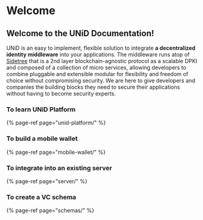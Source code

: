 # Welcome

## Welcome to the UNiD Documentation!

UNiD is an easy to implement, flexible solution to integrate **a decentralized identity middleware** into your applications. The middleware runs atop of [Sidetree](https://identity.foundation/sidetree/spec/) that is a 2nd layer blockchain-agnostic protocol as a scalable DPKI and composed of a collection of micro services, allowing developers to combine pluggable and extensible modular for flexibility and freedom of choice without compromising security. We are here to give developers and companies the building blocks they need to secure their applications without having to become security experts.



### To learn UNiD Platform

{% page-ref page="unid-platform/" %}

### To build a mobile wallet

{% page-ref page="mobile-wallet/" %}

### To integrate into an existing server

{% page-ref page="server/" %}

### To create a VC schema

{% page-ref page="schemas/" %}

